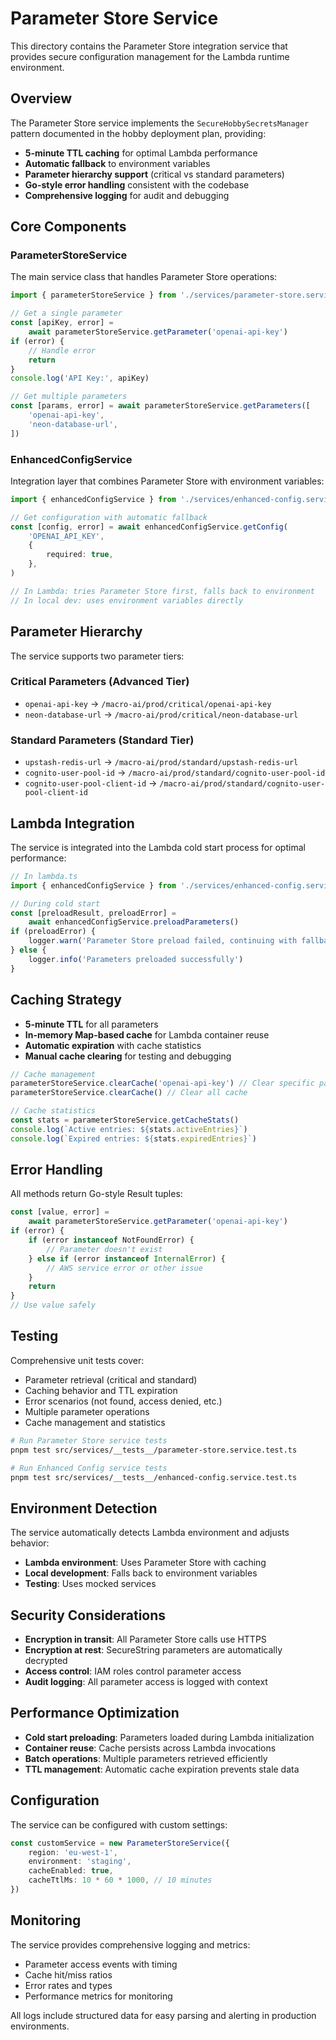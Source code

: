 # Parameter Store Service

This directory contains the Parameter Store integration service that provides secure configuration management for the Lambda
runtime environment.

## Overview

The Parameter Store service implements the `SecureHobbySecretsManager` pattern documented in the hobby deployment plan, providing:

- **5-minute TTL caching** for optimal Lambda performance
- **Automatic fallback** to environment variables
- **Parameter hierarchy support** (critical vs standard parameters)
- **Go-style error handling** consistent with the codebase
- **Comprehensive logging** for audit and debugging

## Core Components

### ParameterStoreService

The main service class that handles Parameter Store operations:

```typescript
import { parameterStoreService } from './services/parameter-store.service.ts'

// Get a single parameter
const [apiKey, error] =
	await parameterStoreService.getParameter('openai-api-key')
if (error) {
	// Handle error
	return
}
console.log('API Key:', apiKey)

// Get multiple parameters
const [params, error] = await parameterStoreService.getParameters([
	'openai-api-key',
	'neon-database-url',
])
```

### EnhancedConfigService

Integration layer that combines Parameter Store with environment variables:

```typescript
import { enhancedConfigService } from './services/enhanced-config.service.ts'

// Get configuration with automatic fallback
const [config, error] = await enhancedConfigService.getConfig(
	'OPENAI_API_KEY',
	{
		required: true,
	},
)

// In Lambda: tries Parameter Store first, falls back to environment
// In local dev: uses environment variables directly
```

## Parameter Hierarchy

The service supports two parameter tiers:

### Critical Parameters (Advanced Tier)

- `openai-api-key` → `/macro-ai/prod/critical/openai-api-key`
- `neon-database-url` → `/macro-ai/prod/critical/neon-database-url`

### Standard Parameters (Standard Tier)

- `upstash-redis-url` → `/macro-ai/prod/standard/upstash-redis-url`
- `cognito-user-pool-id` → `/macro-ai/prod/standard/cognito-user-pool-id`
- `cognito-user-pool-client-id` → `/macro-ai/prod/standard/cognito-user-pool-client-id`

## Lambda Integration

The service is integrated into the Lambda cold start process for optimal performance:

```typescript
// In lambda.ts
import { enhancedConfigService } from './services/enhanced-config.service.ts'

// During cold start
const [preloadResult, preloadError] =
	await enhancedConfigService.preloadParameters()
if (preloadError) {
	logger.warn('Parameter Store preload failed, continuing with fallbacks')
} else {
	logger.info('Parameters preloaded successfully')
}
```

## Caching Strategy

- **5-minute TTL** for all parameters
- **In-memory Map-based cache** for Lambda container reuse
- **Automatic expiration** with cache statistics
- **Manual cache clearing** for testing and debugging

```typescript
// Cache management
parameterStoreService.clearCache('openai-api-key') // Clear specific parameter
parameterStoreService.clearCache() // Clear all cache

// Cache statistics
const stats = parameterStoreService.getCacheStats()
console.log(`Active entries: ${stats.activeEntries}`)
console.log(`Expired entries: ${stats.expiredEntries}`)
```

## Error Handling

All methods return Go-style Result tuples:

```typescript
const [value, error] =
	await parameterStoreService.getParameter('openai-api-key')
if (error) {
	if (error instanceof NotFoundError) {
		// Parameter doesn't exist
	} else if (error instanceof InternalError) {
		// AWS service error or other issue
	}
	return
}
// Use value safely
```

## Testing

Comprehensive unit tests cover:

- Parameter retrieval (critical and standard)
- Caching behavior and TTL expiration
- Error scenarios (not found, access denied, etc.)
- Multiple parameter operations
- Cache management and statistics

```bash
# Run Parameter Store service tests
pnpm test src/services/__tests__/parameter-store.service.test.ts

# Run Enhanced Config service tests
pnpm test src/services/__tests__/enhanced-config.service.test.ts
```

## Environment Detection

The service automatically detects Lambda environment and adjusts behavior:

- **Lambda environment**: Uses Parameter Store with caching
- **Local development**: Falls back to environment variables
- **Testing**: Uses mocked services

## Security Considerations

- **Encryption in transit**: All Parameter Store calls use HTTPS
- **Encryption at rest**: SecureString parameters are automatically decrypted
- **Access control**: IAM roles control parameter access
- **Audit logging**: All parameter access is logged with context

## Performance Optimization

- **Cold start preloading**: Parameters loaded during Lambda initialization
- **Container reuse**: Cache persists across Lambda invocations
- **Batch operations**: Multiple parameters retrieved efficiently
- **TTL management**: Automatic cache expiration prevents stale data

## Configuration

The service can be configured with custom settings:

```typescript
const customService = new ParameterStoreService({
	region: 'eu-west-1',
	environment: 'staging',
	cacheEnabled: true,
	cacheTtlMs: 10 * 60 * 1000, // 10 minutes
})
```

## Monitoring

The service provides comprehensive logging and metrics:

- Parameter access events with timing
- Cache hit/miss ratios
- Error rates and types
- Performance metrics for monitoring

All logs include structured data for easy parsing and alerting in production environments.
